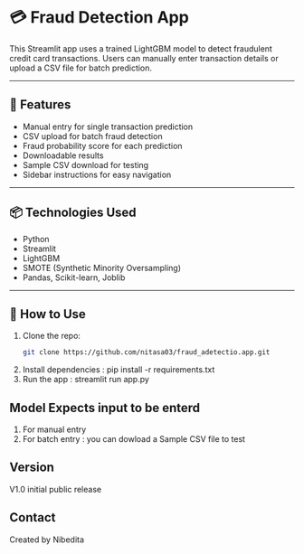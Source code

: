 # 💳 Fraud Detection App

This Streamlit app uses a trained LightGBM model to detect fraudulent credit card transactions. Users can manually enter transaction details or upload a CSV file for batch prediction.

---

## 🚀 Features

- Manual entry for single transaction prediction
- CSV upload for batch fraud detection
- Fraud probability score for each prediction
- Downloadable results
- Sample CSV download for testing
- Sidebar instructions for easy navigation

---

## 📦 Technologies Used

- Python
- Streamlit
- LightGBM
- SMOTE (Synthetic Minority Oversampling)
- Pandas, Scikit-learn, Joblib

---

## 📁 How to Use

1. Clone the repo:
   ```bash
   git clone https://github.com/nitasa03/fraud_adetectio.app.git
2. Install dependencies  :  pip install -r requirements.txt
3. Run the app : streamlit run app.py

## Model Expects input to be enterd 
1. For manual entry
2. For batch entry : you can dowload a Sample CSV file to test

## Version 
V1.0  initial public release

## Contact 
Created by Nibedita 
